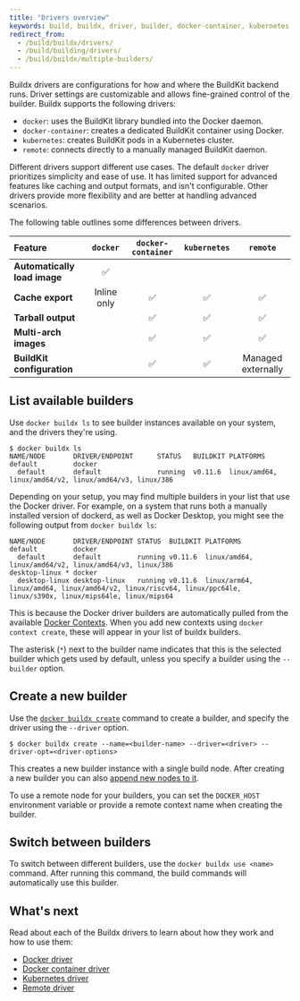 ```yaml
---
title: "Drivers overview"
keywords: build, buildx, driver, builder, docker-container, kubernetes, remote
redirect_from:
  - /build/buildx/drivers/
  - /build/building/drivers/
  - /build/buildx/multiple-builders/
---
```


Buildx drivers are configurations for how and where the BuildKit backend runs.
Driver settings are customizable and allows fine-grained control of the builder.
Buildx supports the following drivers:

- `docker`: uses the BuildKit library bundled into the Docker daemon.
- `docker-container`: creates a dedicated BuildKit container using Docker.
- `kubernetes`: creates BuildKit pods in a Kubernetes cluster.
- `remote`: connects directly to a manually managed BuildKit daemon.

Different drivers support different use cases. The default `docker` driver
prioritizes simplicity and ease of use. It has limited support for advanced
features like caching and output formats, and isn't configurable. Other drivers
provide more flexibility and are better at handling advanced scenarios.

The following table outlines some differences between drivers.

| Feature                      |  `docker`   | `docker-container` | `kubernetes` |      `remote`      |
| :--------------------------- | :---------: | :----------------: | :----------: | :----------------: |
| **Automatically load image** |     ✅      |                    |              |                    |
| **Cache export**             | Inline only |         ✅         |      ✅      |         ✅         |
| **Tarball output**           |             |         ✅         |      ✅      |         ✅         |
| **Multi-arch images**        |             |         ✅         |      ✅      |         ✅         |
| **BuildKit configuration**   |             |         ✅         |      ✅      | Managed externally |

## List available builders

Use `docker buildx ls` to see builder instances available on your system, and
the drivers they're using.

```console
$ docker buildx ls
NAME/NODE       DRIVER/ENDPOINT      STATUS   BUILDKIT PLATFORMS
default         docker
  default       default              running  v0.11.6  linux/amd64, linux/amd64/v2, linux/amd64/v3, linux/386
```

Depending on your setup, you may find multiple builders in your list that use
the Docker driver. For example, on a system that runs both a manually installed
version of dockerd, as well as Docker Desktop, you might see the following
output from `docker buildx ls`:

```console
NAME/NODE       DRIVER/ENDPOINT STATUS  BUILDKIT PLATFORMS
default         docker
  default       default         running v0.11.6  linux/amd64, linux/amd64/v2, linux/amd64/v3, linux/386
desktop-linux * docker
  desktop-linux desktop-linux   running v0.11.6  linux/arm64, linux/amd64, linux/amd64/v2, linux/riscv64, linux/ppc64le, linux/s390x, linux/mips64le, linux/mips64
```

This is because the Docker driver builders are automatically pulled from the
available [Docker Contexts](../../engine/context/working-with-contexts.md). When
you add new contexts using `docker context create`, these will appear in your
list of buildx builders.

The asterisk (`*`) next to the builder name indicates that this is the selected
builder which gets used by default, unless you specify a builder using the
`--builder` option.

## Create a new builder

Use the
[`docker buildx create`](../../engine/reference/commandline/buildx_create.md)
command to create a builder, and specify the driver using the `--driver` option.

```console
$ docker buildx create --name=<builder-name> --driver=<driver> --driver-opt=<driver-options>
```

This creates a new builder instance with a single build node. After creating a
new builder you can also
[append new nodes to it](../../engine/reference/commandline/buildx_create/#append).

To use a remote node for your builders, you can set the `DOCKER_HOST`
environment variable or provide a remote context name when creating the builder.

## Switch between builders

To switch between different builders, use the `docker buildx use <name>`
command. After running this command, the build commands will automatically use
this builder.

## What's next

Read about each of the Buildx drivers to learn about how they work and how to
use them:

- [Docker driver](./docker.md)
- [Docker container driver](./docker-container.md)
- [Kubernetes driver](./kubernetes.md)
- [Remote driver](./remote.md)
